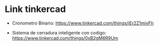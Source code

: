 
# Link tinkercad

  - Cronometro Binario: https://www.tinkercad.com/things/iEr2Z1miyFh

  - Sistema de cerradura inteligente con codigo: https://www.tinkercad.com/things/0xB2gM6R9Um
